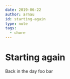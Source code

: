 ```yaml
---
date: 2019-06-22
author: arnau
id: starting-again
type: note
tags:
  - chore
---
```


# Starting again

Back in the day foo bar
